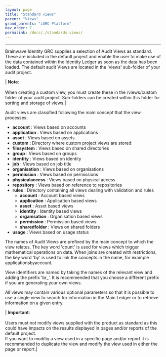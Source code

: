 ```yaml
---
layout: page
title: "Standard views"
parent: "Views"
grand_parents: "iGRC Platform"
nav_order: 7
permalink: /docs/./standards-views/
---
```

---

Brainwave Identity GRC supplies a selection of Audit Views as standard. These are included in the default project and enable the user to make use of the data contained within the Identity Ledger as soon as the data has been loaded. The default audit Views are located in the 'views' sub-folder of your audit project.  

| **Note**: <br><br>  When creating a custom view, you must create these in the /views/custom folder of your audit project. Sub-folders can be created within this folder for sorting and storage of views.|

Audit views are classified following the main concept that the view processes:  

- **account** : Views based on accounts
- **application** : Views based on applications
- **asset** : Views based on assets
- **custom** : Directory where custom project views are stored
- **filesystem** : Views based on shared directories
- **group** : Views based on groups
- **identity** : Views based on identity
- **job** : Views based on job title
- **organisation** : Views based on organisations
- **permission** : Views based on permissions
- **physicalaccess** : Views based on physical access
- **repository** : Views based on reference to repositories
- **rules** : Directory containing all views dealing with validation and rules
  - **account** : Account based views
  - **application** : Application based views
  - **asset** : Asset based views
  - **identity** : Identity based views
  - **organisation** : Organisation based views
  - **permission** : Permission based views
  - **sharedfolder** : Views on shared folders
- **usage** : Views based on usage status

The names of Audit Views are prefixed by the main concept to which the view relates. The key word 'count' is used for views which trigger mathematical operations on data. When joins are created with restrictions, the key word 'by' is used to link the concepts in the name, for example applicationsbyaccount.  

View identifiers are named by taking the names of the relevant view and adding the prefix 'br\_'. It is recommended that you choose a different prefix if you are generating your own views.  

All views may contain various optional parameters so that it is possible to use a single view to search for information in the Main Ledger or to retrieve information on a given entry.  

| **Important**: <br><br>  Users must not modify views supplied with the product as standard as this could have impacts on the results displayed in pages and/or reports of the default project.<br>If you want to modifiy a view used in a specific page and/or report it is recommended to duplicate the view and modify the view used in either the page or report.|
